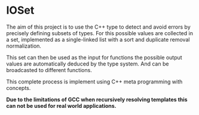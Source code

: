 # IOSet
The aim of this project is to use the C++ type to detect and avoid errors by precisely
defining subsets of types. For this possible values are collected in a set, implemented
as a single-linked list with a sort and duplicate removal normalization.

This set can then be used as the input for functions the possible output values are
automatically deduced by the type system. And can be broadcasted to different functions.

This complete process is implement using C++ meta programming with concepts.

**Due to the limitations of GCC when recursively resolving templates this can not
be used for real world applications.**
